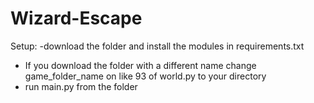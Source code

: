 # Wizard-Escape
Setup:
-download the folder and install the modules in requirements.txt
- If you download the folder with a different name change game_folder_name on like 93 of world.py to your directory
- run main.py from the folder
